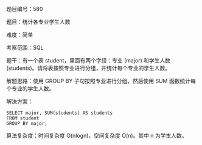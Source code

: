 题目编号：580

题目：统计各专业学生人数

难度：简单

考察范围：SQL

题干：有一个表 student，里面有两个字段：专业 (major) 和学生人数 (students)。请将表按照专业进行分组，并统计每个专业的学生人数。

解题思路：使用 GROUP BY 子句按照专业进行分组，然后使用 SUM 函数统计每个专业的学生人数。

解决方案：

```solidity
SELECT major, SUM(students) AS students
FROM student
GROUP BY major;
```

算法复杂度：时间复杂度 O(nlogn)，空间复杂度 O(n)。其中 n 为学生人数。
